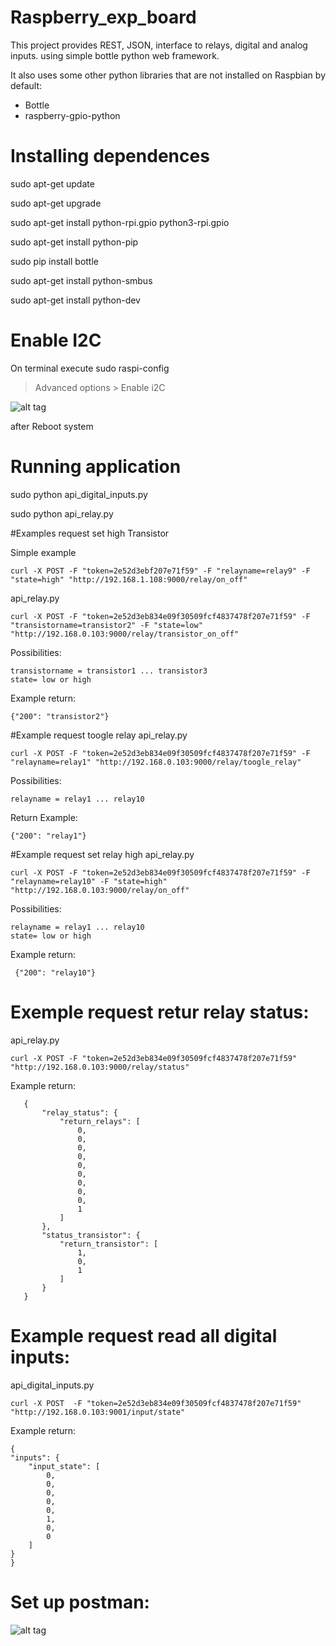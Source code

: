 # Raspberry_exp_board
This project provides REST, JSON, interface to relays, digital and analog inputs. using simple bottle python web framework.

It also uses some other python libraries that are not installed on Raspbian by default:
* Bottle
* raspberry-gpio-python

# Installing dependences

sudo apt-get update

sudo apt-get upgrade

sudo apt-get install python-rpi.gpio python3-rpi.gpio

sudo apt-get install python-pip

sudo pip install bottle

sudo apt-get install python-smbus

sudo apt-get install python-dev

# Enable I2C
On terminal execute 
sudo raspi-config
> Advanced options > Enable i2C 

![alt tag](https://github.com/Moisesbr/raspberry_exp_board/blob/master/i2c_enable.png)

after
Reboot system

# Running application
sudo python api_digital_inputs.py

sudo python api_relay.py


#Examples request set high Transistor

Simple example

    curl -X POST -F "token=2e52d3ebf207e71f59" -F "relayname=relay9" -F "state=high" "http://192.168.1.108:9000/relay/on_off"
    
api_relay.py

    curl -X POST -F "token=2e52d3eb834e09f30509fcf4837478f207e71f59" -F "transistorname=transistor2" -F "state=low" "http://192.168.0.103:9000/relay/transistor_on_off"

Possibilities:

    transistorname = transistor1 ... transistor3
    state= low or high

Example return:

    {"200": "transistor2"}


#Example request toogle relay
api_relay.py

    curl -X POST -F "token=2e52d3eb834e09f30509fcf4837478f207e71f59" -F "relayname=relay1" "http://192.168.0.103:9000/relay/toogle_relay"

Possibilities:

    relayname = relay1 ... relay10

Return Example:

    {"200": "relay1"}


#Example request set relay high
api_relay.py

    curl -X POST -F "token=2e52d3eb834e09f30509fcf4837478f207e71f59" -F "relayname=relay10" -F "state=high"     "http://192.168.0.103:9000/relay/on_off"

Possibilities:

    relayname = relay1 ... relay10
    state= low or high

Example return:

     {"200": "relay10"}


# Exemple request retur relay status:
api_relay.py

    curl -X POST -F "token=2e52d3eb834e09f30509fcf4837478f207e71f59" "http://192.168.0.103:9000/relay/status"

Example return:

       {
           "relay_status": {
               "return_relays": [
                   0, 
                   0, 
                   0, 
                   0, 
                   0, 
                   0, 
                   0, 
                   0, 
                   0, 
                   1
               ]
           }, 
           "status_transistor": {
               "return_transistor": [
                   1, 
                   0, 
                   1
               ]
           }
       }


# Example request read all digital inputs:
api_digital_inputs.py

    curl -X POST  -F "token=2e52d3eb834e09f30509fcf4837478f207e71f59" "http://192.168.0.103:9001/input/state"

Example return:

    {
    "inputs": {
        "input_state": [
            0, 
            0, 
            0, 
            0, 
            0, 
            1, 
            0, 
            0
        ]
    }
    }
# Set up postman: 
![alt tag](https://github.com/Moisesbr/raspberry_exp_board/blob/master/postman_example.png)
